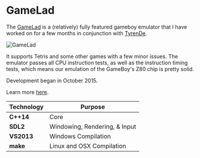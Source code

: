# GameLad

The [GameLad](http://declanhopkins.com/gamelad/) is a (relatively) fully featured gameboy emulator that I have worked on for a few months in conjunction with [TyrenDe](https://github.com/TyrenDe).

![GameLad](http://declanhopkins.com/static/images/previews/gamelad.png)

It supports Tetris and some other games with a few minor issues. The emulator passes all CPU instruction tests, as well as the instruction timing tests, which means our emulation of the GameBoy's Z80 chip is pretty solid.

Development began in October 2015.

Learn more [here](http://declanhopkins.com/projects/gamelad.html).

Technology     | Purpose
---------------|----------
**C++14**      | Core
**SDL2**       | Windowing, Rendering, & Input
**VS2013**     | Windows Compilation
**make**       | Linux and OSX Compilation
